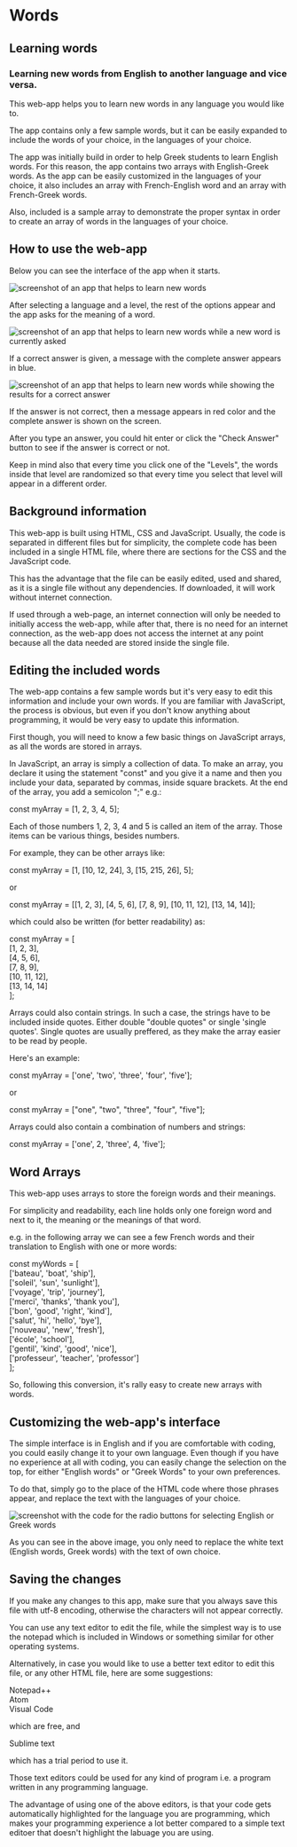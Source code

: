 # Words

## Learning words

### Learning new words from English to another language and vice versa.

This web-app helps you to learn new words in any language you would like to.  

The app contains only a few sample words, but it can be easily expanded to include the words of your choice, in the languages of your choice.  

The app was initially build in order to help Greek students to learn English words. For this reason, the app contains two arrays with English-Greek words. As the app can be easily customized in the languages of your choice, it also includes an array with French-English word and an array with French-Greek words.

Also, included is a sample array to demonstrate the proper syntax in order to create an array of words in the languages of your choice.

## How to use the web-app

Below you can see the interface of the app when it starts.

![screenshot of an app that helps to learn new words](imgs/screen01.PNG)

After selecting a language and a level, the rest of the options appear and the app asks for the meaning of a word.

![screenshot of an app that helps to learn new words while a new word is currently asked](imgs/screen02.PNG)

If a correct answer is given, a message with the complete answer appears in blue.

![screenshot of an app that helps to learn new words while showing the results for a correct answer](imgs/screen03.PNG)

If the answer is not correct, then a message appears in red color and the complete answer is shown on the screen.

After you type an answer, you could hit enter or click the "Check Answer" button to see if the answer is correct or not.

Keep in mind also that every time you click one of the "Levels", the words inside that level are randomized so that every time you select that level will appear in a different order.

## Background information

This web-app is built using HTML, CSS and JavaScript. Usually, the code is separated in different files but for simplicity, the complete code has been included in a single HTML file, where there are sections for the CSS and the JavaScript code.

This has the advantage that the file can be easily edited, used and shared, as it is a single file without any dependencies. If downloaded, it will work without internet connection.

If used through a web-page, an internet connection will only be needed to initially access the web-app, while after that, there is no need for an internet connection, as the web-app does not access the internet at any point because all the data needed are stored inside the single file.

## Editing the included words

The web-app contains a few sample words but it's very easy to edit this information and include your own words. If you are familiar with JavaScript, the process is obvious, but even if you don't know anything about programming, it would be very easy to update this information.  

First though, you will need to know a few basic things on JavaScript arrays, as all the words are stored in arrays.  

In JavaScript, an array is simply a collection of data. To make an array, you declare it using the statement "const" and you give it a name and then you include your data, separated by commas, inside square brackets. At the end of the array, you add a semicolon ";" e.g.:

const myArray = [1, 2, 3, 4, 5];

Each of those numbers 1, 2, 3, 4 and 5 is called an item of the array. Those items can be various things, besides numbers.  

For example, they can be other arrays like:

const myArray = [1, [10, 12, 24], 3, [15, 215, 26], 5];

or

const myArray = [[1, 2, 3], [4, 5, 6], [7, 8, 9], [10, 11, 12], [13, 14, 14]];

which could also be written (for better readability) as:

const myArray = [  
	[1, 2, 3],   
	[4, 5, 6],   
	[7, 8, 9],   
	[10, 11, 12],   
	[13, 14, 14]  
];  

Arrays could also contain strings. In such a case, the strings have to be included inside quotes. Either double "double quotes" or single 'single quotes'. Single quotes are usually preffered, as they make the array easier to be read by people.

Here's an example:

const myArray = ['one', 'two', 'three', 'four', 'five'];

or

const myArray = ["one", "two", "three", "four", "five"];  


Arrays could also contain a combination of numbers and strings:

const myArray = ['one', 2, 'three', 4, 'five'];

## Word Arrays

This web-app uses arrays to store the foreign words and their meanings.

For simplicity and readability, each line holds only one foreign word and next to it, the meaning or the meanings of that word.

e.g. in the following array we can see a few French words and their translation to English with one or more words:

const myWords = [  
	['bateau', 'boat', 'ship'],  
	['soleil', 'sun', 'sunlight'],  
	['voyage', 'trip', 'journey'],  
	['merci', 'thanks', 'thank you'],  
	['bon', 'good', 'right', 'kind'],  
	['salut', 'hi', 'hello', 'bye'],  
	['nouveau', 'new', 'fresh'],  
	['école', 'school'],  
	['gentil', 'kind', 'good', 'nice'],  
	['professeur', 'teacher', 'professor']  
];  

So, following this conversion, it's rally easy to create new arrays with words.

## Customizing the web-app's interface

The simple interface is in English and if you are comfortable with coding, you could easily change it to your own language. Even though if you have no experience at all with coding, you can easily change the selection on the top, for either "English words" or "Greek Words" to your own preferences.

To do that, simply go to the place of the HTML code where those phrases appear, and replace the text with the languages of your choice.

![screenshot with the code for the radio buttons for selecting English or Greek words](imgs/radio-buttons.PNG)

As you can see in the above image, you only need to replace the white text (English words, Greek words) with the text of own choice.

## Saving the changes

If you make any changes to this app, make sure that you always save this file with utf-8 encoding, otherwise the characters will not appear correctly.

You can use any text editor to edit the file, while the simplest way is to use the notepad which is included in Windows or something similar for other operating systems.

Alternatively, in case you would like to use a better text editor to edit this file, or any other HTML file, here are some suggestions:  


Notepad++  
Atom  
Visual Code  

which are free, and

Sublime text  

which has a trial period to use it.

Those text editors could be used for any kind of program i.e. a program written in any programming language.

The advantage of using one of the above editors, is that your code gets automatically highlighted for the language you are programming, which makes your programming experience a lot better compared to a simple text editoer that doesn't highlight the labuage you are using.


